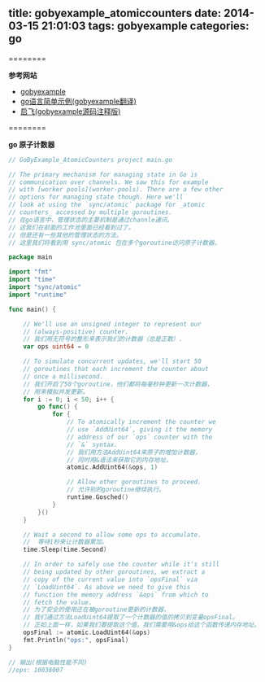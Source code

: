 title: gobyexample_atomiccounters
date: 2014-03-15 21:01:03
tags: gobyexample
categories: go
---

<!--head-->

========

**参考网站**

* [gobyexample](https://gobyexample.com/ "gobyexample")
* [go语言简单示例(gobyexample翻译)](http://bbs.csdn.net/topics/390557446 "go语言简单示例")
* [启飞(gobyexample源码注释版)](http://qefee.com/tags/gobyexample/ "启飞")

========

**go 原子计数器**

<!--more-->

<!--body-->

``` go
// GoByExample_AtomicCounters project main.go

// The primary mechanism for managing state in Go is
// communication over channels. We saw this for example
// with [worker pools](worker-pools). There are a few other
// options for managing state though. Here we'll
// look at using the `sync/atomic` package for _atomic
// counters_ accessed by multiple goroutines.
// 在go语言中，管理状态的主要机制是通过channle通讯。
// 这我们在前面的工作池里面已经看到过了。
// 但是还有一些其他的管理状态的方法。
// 这里我们将看到用 sync/atomic 包在多个goroutine访问原子计数器。

package main

import "fmt"
import "time"
import "sync/atomic"
import "runtime"

func main() {

	// We'll use an unsigned integer to represent our
	// (always-positive) counter.
	// 我们用无符号的整形来表示我们的计数器（总是正数）.
	var ops uint64 = 0

	// To simulate concurrent updates, we'll start 50
	// goroutines that each increment the counter about
	// once a millisecond.
	// 我们开启了50个goroutine，他们都将每毫秒钟更新一次计数器，
	// 用来模拟并发更新。
	for i := 0; i < 50; i++ {
		go func() {
			for {
				// To atomically increment the counter we
				// use `AddUint64`, giving it the memory
				// address of our `ops` counter with the
				// `&` syntax.
				// 我们用方法AddUint64来原子的增加计数器，
				// 同时用&语法来获取它的内存地址。
				atomic.AddUint64(&ops, 1)

				// Allow other goroutines to proceed.
				// 允许别的goroutine继续执行。
				runtime.Gosched()
			}
		}()
	}

	// Wait a second to allow some ops to accumulate.
	//  等待1秒来让计数器累加。
	time.Sleep(time.Second)

	// In order to safely use the counter while it's still
	// being updated by other goroutines, we extract a
	// copy of the current value into `opsFinal` via
	// `LoadUint64`. As above we need to give this
	// function the memory address `&ops` from which to
	// fetch the value.
	// 为了安全的使用还在被goroutine更新的计数器，
	// 我们通过方法LoadUint64提取了一个计数器的值的拷贝到变量opsFinal。
	// 正如上面一样，如果我们要提取这个值，我们需要用&ops给这个函数传递内存地址。
	opsFinal := atomic.LoadUint64(&ops)
	fmt.Println("ops:", opsFinal)
}

// 输出(根据电脑性能不同)
//ops: 10038007

```